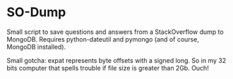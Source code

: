 SO-Dump
=======

Small script to save questions and answers from a StackOverflow dump to MongoDB. 
Requires python-dateutil and pymongo (and of course, MongoDB installed).

Small gotcha: expat represents byte offsets with a signed long. So in my 32 bits 
computer that spells trouble if file size is greater than 2Gb. Ouch!

